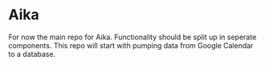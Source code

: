 # Aika

For now the main repo for Aika. Functionality should be split up in seperate components. This 
repo will start with pumping data from Google Calendar to a database.
